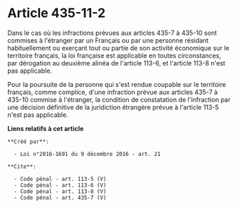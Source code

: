 # Article 435-11-2

Dans le cas où les infractions prévues aux articles 435-7 à 435-10 sont commises à l'étranger par un Français ou par une
personne résidant habituellement ou exerçant tout ou partie de son activité économique sur le territoire français, la loi
française est applicable en toutes circonstances, par dérogation au deuxième alinéa de l'article 113-6, et l'article 113-8
n'est pas applicable. 

Pour la poursuite de la personne qui s'est rendue coupable sur le territoire français, comme complice, d'une infraction
prévue aux articles 435-7 à 435-10 commise à l'étranger, la condition de constatation de l'infraction par une décision
définitive de la juridiction étrangère prévue à l'article 113-5 n'est pas applicable.

**Liens relatifs à cet article**

	**Créé par**:

	  - Loi n°2016-1691 du 9 décembre 2016 - art. 21

	**Cite**:

	  - Code pénal - art. 113-5 (V)
	  - Code pénal - art. 113-6 (V)
	  - Code pénal - art. 113-8 (V)
	  - Code pénal - art. 435-7 (V)
